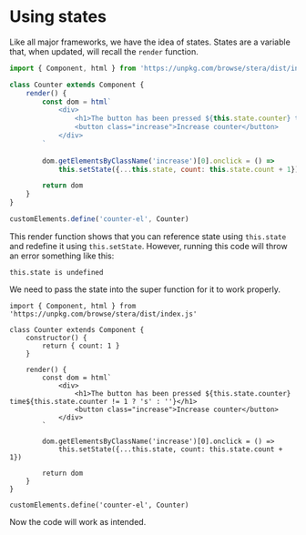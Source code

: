 # Using states
Like all major frameworks, we have the idea of states. States are a variable that, when updated, will recall the `render` function. 

```js
import { Component, html } from 'https://unpkg.com/browse/stera/dist/index.js'

class Counter extends Component {
	render() {
		const dom = html`
			<div>
				<h1>The button has been pressed ${this.state.counter} time${this.state.counter != 1 ? 's' : ''}</h1>
				<button class="increase">Increase counter</button>
			</div>
		`
		
		dom.getElementsByClassName('increase')[0].onclick = () => 
			this.setState({...this.state, count: this.state.count + 1})

		return dom
	}
}

customElements.define('counter-el', Counter)
```

This render function shows that you can reference state using `this.state` and redefine it using `this.setState`. However, running this code will throw an error something like this:

```
this.state is undefined
```

We need to pass the state into the super function for it to work properly.

```js{5}
import { Component, html } from 'https://unpkg.com/browse/stera/dist/index.js'

class Counter extends Component {
	constructor() {
		return { count: 1 }
	}
	
	render() {
		const dom = html`
			<div>
				<h1>The button has been pressed ${this.state.counter} time${this.state.counter != 1 ? 's' : ''}</h1>
				<button class="increase">Increase counter</button>
			</div>
		`
		
		dom.getElementsByClassName('increase')[0].onclick = () => 
			this.setState({...this.state, count: this.state.count + 1})

		return dom
	}
}

customElements.define('counter-el', Counter)
```

Now the code will work as intended.
